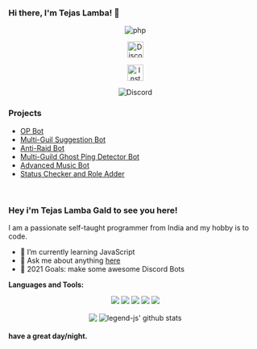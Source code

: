 ### Hi there, I'm Tejas Lamba! 👋
<p align="center"> <img src="https://komarev.com/ghpvc/?username=TajuModding" alt="php" /> </p>
<p align='center'> <a href="https://discord.gg/Tccx7F7mMj">
  <img align="center" alt="Discord Server" width="32px" src="https://cdn.jsdelivr.net/npm/simple-icons@v3/icons/discord.svg" />
</a> </p>
<p align='center'> <a href="https://www.instagram.com/the_tejas_lamba/">
  <img align="center" alt="Instagram" width="32px" src="https://upload.wikimedia.org/wikipedia/commons/thumb/e/e7/Instagram_logo_2016.svg/768px-Instagram_logo_2016.svg.png" />
</a> </p>

<p align="center"> <img src="https://discord.c99.nl/widget/theme-3/502406420453654529.png" alt="Discord" /> </p>

### Projects
 - [OP Bot](https://op.tejas1794.repl.co/)
 - [Multi-Guil Suggestion Bot](https://github.com/TeamRainbowDevs/Suggestion-Bot)
 - [Anti-Raid Bot](https://github.com/TeamRainbowDevs/antiraid-discord)
 - [Multi-Guild Ghost Ping Detector Bot](https://github.com/TeamRainbowDevs/Ghost-ping-detector-bot)
 - [Advanced Music Bot](https://github.com/TeamRainbowDevs/advanced-music-bot)
 - [Status Checker and Role Adder](https://github.com/TeamRainbowDevs/discord-status-checker-and-role-adder)




 
<br />

### Hey i'm Tejas Lamba Gald to see you here! &nbsp;

I am a passionate self-taught programmer from India and my hobby is to code.
 - 🌱 I’m currently learning JavaScript
- 💬 Ask me about anything [here](https://discord.gg/Tccx7F7mMj)
- 🥅 2021 Goals: make some awesome Discord Bots

**Languages and Tools:** &nbsp;
<p align="center">
<img src="https://img.shields.io/badge/Node.JS-black?style=for-the-badge&logo=node.js" />
<img src="https://img.shields.io/badge/-HTML5-black?style=for-the-badge&logo=HTML5" />
<img src="https://img.shields.io/badge/CSS-black?style=for-the-badge&logo=css3&logoColor=#1572B6" />
<img src="https://img.shields.io/badge/Javascript-black?style=for-the-badge&logo=javascript" />
<img src="https://img.shields.io/badge/Font%20Awesome-black?style=for-the-badge&logo=Font%20Awesome" />
</p>
 

<p align="center">
  <img align="center" src="https://github-readme-stats.vercel.app/api/top-langs/?username=TajuModding&show_icons=true&layout=compact&hide_border=true&theme=dark" />
  <img align="center" src="https://github-readme-stats.vercel.app/api?username=TajuModding&show_icons=true&theme=dark&line_height=21" alt="legend-js' github stats"/>
 
 

#### have a great day/night.
